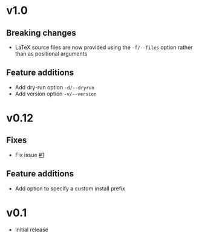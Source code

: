 # v1.0
## Breaking changes
* LaTeX source files are now provided using the `-f/--files` option rather than
  as positional arguments

## Feature additions
* Add dry-run option `-d/--dryrun`
* Add version option `-v/--version`

# v0.12
## Fixes
* Fix issue [#1](https://github.com/CodePurble/bibextract/issues/1)

## Feature additions
* Add option to specify a custom install prefix

# v0.1
* Initial release
